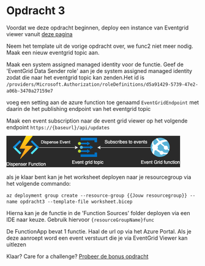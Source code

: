 # Opdracht 3
Voordat we deze opdracht beginnen, deploy een instance van Eventgrid viewer vanuit [deze pagina](https://docs.microsoft.com/en-us/samples/azure-samples/azure-event-grid-viewer/azure-event-grid-viewer/)

Neem het template uit de vorige opdracht over, we func2 niet meer nodig.
Maak een nieuw eventgrid topic aan.

Maak een system assigned managed identity voor de functie. Geef de 'EventGrid Data Sender role' aan je de system assigned managed identity zodat die naar het eventgrid topic kan zenden.Het id is ``/providers/Microsoft.Authorization/roleDefinitions/d5a91429-5739-47e2-a06b-3470a27159e7``

voeg een setting aan de azure function toe genaamd ``EventGridEndpoint`` met daarin de het publishing endpoint van het eventgrid topic

Maak een event subscription naar de event grid viewer op het volgende endpoint ``https://{baseurl}/api/updates``

![schematic](../img/Opdracht3.png)

als je klaar bent kan je het worksheet deployen naar je resourcegroup via het volgende commando:
```azurecli
az deployment group create --resource-group {{Jouw resourcegroup}} --name opdracht3 --template-file worksheet.bicep   
```

Hierna kan je de functie in de 'Function Sources' folder deployen via een IDE naar keuze. Gebruik hiervoor ``{resourceGroupName}func``

De FunctionApp bevat 1 functie. Haal de url op via het Azure Portal. Als je deze aanroept word een event verstuurt die je via EventGrid Viewer kan uitlezen

Klaar? Care for a challenge?
[Probeer de bonus opdracht](../Opdracht%20Bonus/Opdracht.md)
